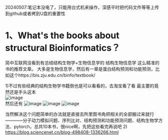 20240507:笔记本没电了，只能用台式机来操作，深感平时把代码文件等等上传到github或者拷到U盘的重要性

# 1、What's the books about structural Bioinformatics？
简中互联网没看到有总结结构生物学+生物信息学的  结构生物信息学  这么精准的书的推荐文章。
大多是生物信息学，然后有一章是蛋白结构预测和功能预测，比如这个https://bis.zju.edu.cn/binfo/textbook/

1)不过有些经典的结构生物学书籍倒也是可以看看的，去淘宝看了看
最主要的竟然还是手头这本<br />
![image](https://github.com/NoMatter-98/study/assets/74055206/6afe6c61-61cf-4a98-85e8-040bb1d71e99)
<br />
然后还有
![image](https://github.com/NoMatter-98/study/assets/74055206/3d243a3b-479d-4133-b84a-faa3425e13b4)
![image](https://github.com/NoMatter-98/study/assets/74055206/440e69c1-af44-44b2-a096-9ed40c21baf0)
![image](https://github.com/NoMatter-98/study/assets/74055206/20228f4c-060f-4665-85ac-459226ac481d)

当然解决这个问题简单的办法就是直接去所里图书角把相关的全部搬过来就行————分子动力模拟问题、序列比对、结构预测和功能预测问题、结构生物学方法、pytorch，总共10本书，很nice啊，先把这些看完再说吧
2) https://blog.sciencenet.cn/blog-498408-1336266.html
